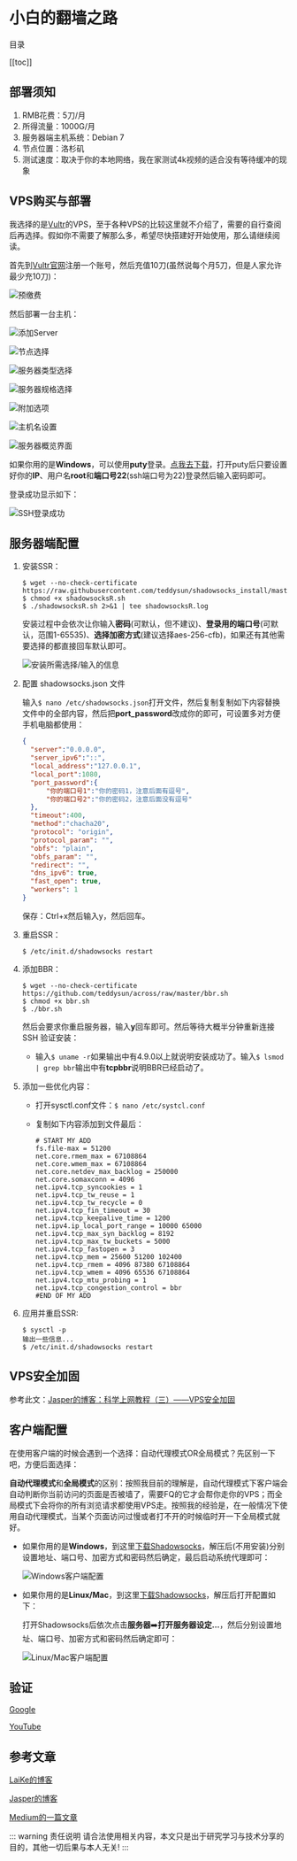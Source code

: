 # 小白的翻墙之路

目录

[[toc]]

## 部署须知

1. RMB花费：5刀/月
2. 所得流量：1000G/月
3. 服务器端主机系统：Debian 7
4. 节点位置：洛杉矶
5. 测试速度：取决于你的本地网络，我在家测试4k视频的适合没有等待缓冲的现象

## VPS购买与部署

我选择的是[Vultr](https://www.vultr.com/)的VPS，至于各种VPS的比较这里就不介绍了，需要的自行查阅后再选择。假如你不需要了解那么多，希望尽快搭建好开始使用，那么请继续阅读。 

首先到[Vultr官网](https://www.vultr.com/)注册一个账号，然后充值10刀(虽然说每个月5刀，但是人家允许最少充10刀)： 

![预缴费](./recharge.png)

然后部署一台主机： 

![添加Server](./deploy.png)

![节点选择](./location.png)

![服务器类型选择](./servertype.png)

![服务器规格选择](./serversize.png)

![附加选项](./additionalfeature.png)

![主机名设置](./hostname.png)

![服务器概览界面](./serverip.png)

如果你用的是**Windows**，可以使用**puty**登录。[点我去下载](https://www.chiark.greenend.org.uk/~sgtatham/putty/latest.html)，打开puty后只要设置好你的**IP**、用户名**root**和**端口号22**(ssh端口号为22)登录然后输入密码即可。

登录成功显示如下： 

![SSH登录成功](./login.png)

## 服务器端配置

1. 安装SSR：

   ```shell
   $ wget --no-check-certificate	 https://raw.githubusercontent.com/teddysun/shadowsocks_install/master/shadowsocksR.sh
   $ chmod +x shadowsocksR.sh
   $ ./shadowsocksR.sh 2>&1 | tee shadowsocksR.log
   ```

   安装过程中会依次让你输入**密码**(可默认，但不建议)、**登录用的端口号**(可默认，范围1-65535)、**选择加密方式**(建议选择aes-256-cfb)，如果还有其他需要选择的都直接回车默认即可。 

   ![安装所需选择/输入的信息](./installdone.png)

2. 配置 shadowsocks.json 文件

   输入`$ nano /etc/shadowsocks.json`打开文件，然后复制复制如下内容替换文件中的全部内容，然后把**port_password**改成你的即可，可设置多对方便手机电脑都使用： 

   ```json
   {
     "server":"0.0.0.0",
     "server_ipv6":"::",
     "local_address":"127.0.0.1",
     "local_port":1080,
     "port_password":{
         "你的端口号1":"你的密码1，注意后面有逗号",
         "你的端口号2":"你的密码2，注意后面没有逗号"
     },
     "timeout":400,
     "method":"chacha20",
     "protocol": "origin",
     "protocol_param": "",
     "obfs": "plain",
     "obfs_param": "",
     "redirect": "",
     "dns_ipv6": true,
     "fast_open": true,
     "workers": 1
   }
   ```

   保存：Ctrl+x然后输入y，然后回车。

3. 重启SSR：

   ```shell
   $ /etc/init.d/shadowsocks restart
   ```

4. 添加BBR：

   ```shell
   $ wget --no-check-certificate https://github.com/teddysun/across/raw/master/bbr.sh
   $ chmod +x bbr.sh
   $ ./bbr.sh
   ```

   然后会要求你重启服务器，输入**y**回车即可。然后等待大概半分钟重新连接 SSH 验证安装： 

   - 输入`$ uname -r`如果输出中有4.9.0以上就说明安装成功了。输入`$ lsmod | grep bbr`输出中有**tcpbbr**说明BBR已经启动了。 

5. 添加一些优化内容： 

   - 打开sysctl.conf文件：`$ nano /etc/systcl.conf` 

   - 复制如下内容添加到文件最后： 

     ```
     # START MY ADD
     fs.file-max = 51200
     net.core.rmem_max = 67108864
     net.core.wmem_max = 67108864
     net.core.netdev_max_backlog = 250000
     net.core.somaxconn = 4096
     net.ipv4.tcp_syncookies = 1
     net.ipv4.tcp_tw_reuse = 1
     net.ipv4.tcp_tw_recycle = 0
     net.ipv4.tcp_fin_timeout = 30
     net.ipv4.tcp_keepalive_time = 1200
     net.ipv4.ip_local_port_range = 10000 65000
     net.ipv4.tcp_max_syn_backlog = 8192
     net.ipv4.tcp_max_tw_buckets = 5000
     net.ipv4.tcp_fastopen = 3
     net.ipv4.tcp_mem = 25600 51200 102400
     net.ipv4.tcp_rmem = 4096 87380 67108864
     net.ipv4.tcp_wmem = 4096 65536 67108864
     net.ipv4.tcp_mtu_probing = 1
     net.ipv4.tcp_congestion_control = bbr
     #END OF MY ADD
     ```

6. 应用并重启SSR: 

   ```shell
   $ sysctl -p
   输出一些信息...
   $ /etc/init.d/shadowsocks restart
   ```

## VPS安全加固

参考此文：[Jasper的博客：科学上网教程（三）——VPS安全加固](https://jasper-1024.github.io/2017/04/08/VPS%E7%A7%91%E5%AD%A6%E4%B8%8A%E7%BD%91%E6%95%99%E7%A8%8B3/) 

## 客户端配置

在使用客户端的时候会遇到一个选择：自动代理模式OR全局模式？先区别一下吧，方便后面选择：

**自动代理模式**和**全局模式**的区别：按照我目前的理解是，自动代理模式下客户端会自动判断你当前访问的页面是否被墙了，需要FQ的它才会帮你走你的VPS；而全局模式下会将你的所有浏览请求都使用VPS走。按照我的经验是，在一般情况下使用自动代理模式，当某个页面访问过慢或者打不开的时候临时开一下全局模式就好。

- 如果你用的是**Windows**，到这里[下载Shadowsocks](https://github.com/shadowsocks/shadowsocks-windows/releases)，解压后(不用安装)分别设置地址、端口号、加密方式和密码然后确定，最后启动系统代理即可：

  ![Windows客户端配置](./windows.png)

- 如果你用的是**Linux/Mac**，到这里[下载Shadowsocks](https://github.com/shadowsocks/ShadowsocksX-NG/releases)，解压后打开配置如下：

  打开Shadowsocks后依次点击**服务器**➡️**打开服务器设定…**，然后分别设置地址、端口号、加密方式和密码然后确定即可： 

  ![Linux/Mac客户端配置 ](./linuxmac.png)

## 验证

[Google](https://www.google.com/)

[YouTube](https://www.youtube.com/)

## 参考文章

[LaiKe的博客](https://33103.ml/2017/11/13/%E7%A7%91%E5%AD%A6%E4%B8%8A%E7%BD%91%E6%95%99%E7%A8%8B%EF%BC%88%E4%B8%80%EF%BC%89%E2%80%94%E2%80%94VPS%E4%B8%8A%E6%90%AD%E5%BB%BASSR/)

[Jasper的博客](https://jasper-1024.github.io/2016/06/26/VPS%E7%A7%91%E5%AD%A6%E4%B8%8A%E7%BD%91%E6%95%99%E7%A8%8B%E7%B3%BB%E5%88%97/)

[Medium的一篇文章](https://medium.com/@zoomyale/%E7%A7%91%E5%AD%A6%E4%B8%8A%E7%BD%91%E7%9A%84%E7%BB%88%E6%9E%81%E5%A7%BF%E5%8A%BF-%E5%9C%A8-vultr-vps-%E4%B8%8A%E6%90%AD%E5%BB%BA-shadowsocks-fd57c807d97e)

::: warning 责任说明
请合法使用相关内容，本文只是出于研究学习与技术分享的目的，其他一切后果与本人无关!
:::
